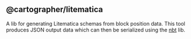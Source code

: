 ## @cartographer/litematica

A lib for generating Litematica schemas from block position data. This tool produces JSON output data which can then be serialized using the [nbt](https://github.com/sjmulder/nbt-js) lib.
